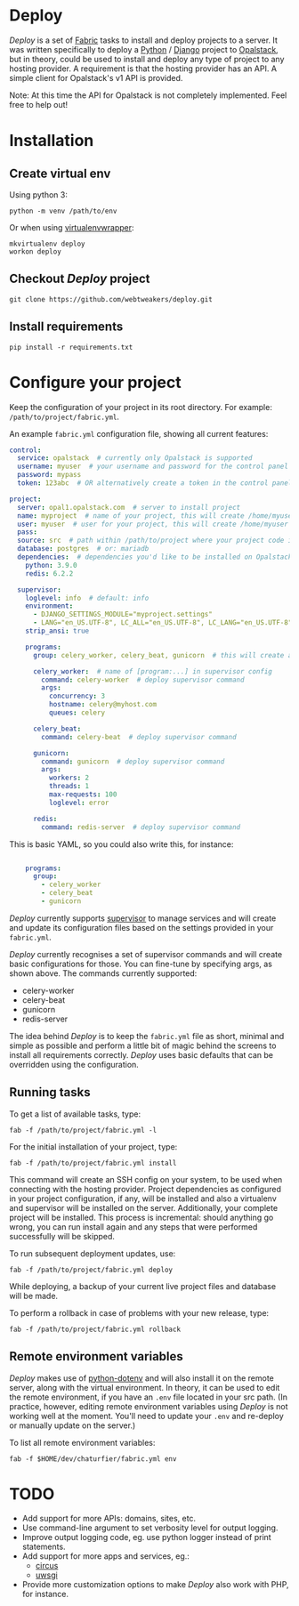 
Deploy
===

*Deploy* is a set of [Fabric](http://www.fabfile.org/) tasks to install and deploy projects to a server. 
It was written specifically to deploy a [Python](https://www.python.org/) / [Django](https://www.djangoproject.com/) project to [Opalstack](https://opalstack.com/), 
but in theory, could be used to install and deploy any type of project to
any hosting provider. A requirement is that the hosting provider has an API.
A simple client for Opalstack's v1 API is provided.

Note: At this time the API for Opalstack is not completely implemented. Feel free to help out!

Installation
===

Create virtual env
---

Using python 3:

```
python -m venv /path/to/env
```

Or when using [virtualenvwrapper](https://virtualenvwrapper.readthedocs.io/en/latest/):

```
mkvirtualenv deploy
workon deploy
```


Checkout *Deploy* project
---

```
git clone https://github.com/webtweakers/deploy.git
```


Install requirements
---

```
pip install -r requirements.txt
```


Configure your project
===

Keep the configuration of your project in its root directory. For example: `/path/to/project/fabric.yml`.

An example `fabric.yml` configuration file, showing all current features:

```yaml
control:
  service: opalstack  # currently only Opalstack is supported
  username: myuser  # your username and password for the control panel
  password: mypass
  token: 123abc  # OR alternatively create a token in the control panel and use it here

project:
  server: opal1.opalstack.com  # server to install project
  name: myproject  # name of your project, this will create /home/myuser/apps/myproject
  user: myuser  # user for your project, this will create /home/myuser
  pass:
  source: src  # path within /path/to/project where your project code is located
  database: postgres  # or: mariadb
  dependencies:  # dependencies you'd like to be installed on Opalstack
    python: 3.9.0
    redis: 6.2.2

  supervisor:
    loglevel: info  # default: info
    environment:
      - DJANGO_SETTINGS_MODULE="myproject.settings"
      - LANG="en_US.UTF-8", LC_ALL="en_US.UTF-8", LC_LANG="en_US.UTF-8"
    strip_ansi: true

    programs:
      group: celery_worker, celery_beat, gunicorn  # this will create a [group:myproject] in supervisor

      celery_worker:  # name of [program:...] in supervisor config
        command: celery-worker  # deploy supervisor command
        args:
          concurrency: 3
          hostname: celery@myhost.com
          queues: celery

      celery_beat:
        command: celery-beat  # deploy supervisor command

      gunicorn:
        command: gunicorn  # deploy supervisor command
        args:
          workers: 2
          threads: 1
          max-requests: 100
          loglevel: error

      redis:
        command: redis-server  # deploy supervisor command
```

This is basic YAML, so you could also write this, for instance:

```yaml

    programs:
      group:
        - celery_worker
        - celery_beat
        - gunicorn
```

*Deploy* currently supports [supervisor](http://supervisord.org/) to manage services and will create
and update its configuration files based on the settings provided in your `fabric.yml`.

*Deploy* currently recognises a set of supervisor commands and will create basic configurations for those.
You can fine-tune by specifying args, as shown above. The commands currently supported:
- celery-worker
- celery-beat
- gunicorn
- redis-server

The idea behind *Deploy* is to keep the `fabric.yml` file as short, minimal and simple as possible and
perform a little bit of magic behind the screens to install all requirements correctly. *Deploy* uses
basic defaults that can be overridden using the configuration.


Running tasks
---

To get a list of available tasks, type:

```
fab -f /path/to/project/fabric.yml -l
```


For the initial installation of your project, type:

```
fab -f /path/to/project/fabric.yml install
```

This command will create an SSH config on your system, to be used when connecting with the hosting
provider. Project dependencies as configured in your project configuration, if any, will be installed 
and also a virtualenv and supervisor will be installed on the server. Additionally, your complete 
project will be installed. This process is incremental: should anything go wrong, you can run install 
again and any steps that were performed successfully will be skipped.


To run subsequent deployment updates, use:

```
fab -f /path/to/project/fabric.yml deploy
```

While deploying, a backup of your current live project files and database will be made.


To perform a rollback in case of problems with your new release, type:

```
fab -f /path/to/project/fabric.yml rollback
```


Remote environment variables
---

*Deploy* makes use of [python-dotenv](https://github.com/theskumar/python-dotenv) and will also
install it on the remote server, along with the virtual environment. In theory, it can be used to 
edit the remote environment, if you have an `.env` file located in your src path. (In practice,
however, editing remote environment variables using *Deploy* is not working well at the moment. You'll need
to update your `.env` and re-deploy or manually update on the server.)

To list all remote environment variables:
```
fab -f $HOME/dev/chaturfier/fabric.yml env
```


TODO
===
- Add support for more APIs: domains, sites, etc.
- Use command-line argument to set verbosity level for output logging.
- Improve output logging code, eg. use python logger instead of print statements.
- Add support for more apps and services, eg.:
    - [circus](https://circus.readthedocs.io/en/latest/)
    - [uwsgi](https://uwsgi-docs.readthedocs.io/en/latest/)
- Provide more customization options to make *Deploy* also work with PHP, for instance.
